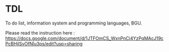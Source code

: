 # TDL
To do list, information system and programming languages, BGU. 

Please read the instruction here :
https://docs.google.com/document/d/1JTFOmCS_WxnPnCi4YzPqMAcJ19cPcBHjlSvOfNlu3ps/edit?usp=sharing

